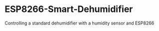 # ESP8266-Smart-Dehumidifier
Controlling a standard dehumidifier with a humidity sensor and ESP8266
